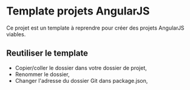 # Template projets AngularJS

Ce projet est un template à reprendre pour créer des projets AngularJS viables.


## Reutiliser le template

- Copier/coller le dossier <template-site-angular> dans votre dossier de projet,
- Renommer le dossier,
- Changer l'adresse du dossier Git dans package.json,



